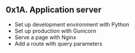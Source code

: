 ## 0x1A. Application server
- Set up development environment with Python
- Set up production with Gunicorn
- Serve a page with Nginx
- Add a route with query parameters
